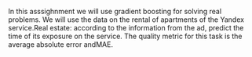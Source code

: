 In this asssighnment we will use gradient boosting for solving real problems.
We will use the data on the rental of apartments of the Yandex service.Real estate:
according to the information from the ad, predict the time of its exposure on the service.
The quality metric for this task is the average absolute error andMAE.

